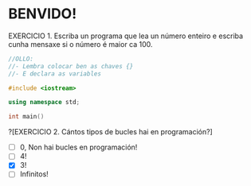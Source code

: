 # BENVIDO!

EXERCICIO 1. Escriba un programa que lea un número enteiro e escriba cunha mensaxe si o número é maior ca 100. 

```C++ runnable
//OLLO:
//- Lembra colocar ben as chaves {}
//- E declara as variables

#include <iostream>

using namespace std;

int main() 
```

?[EXERCICIO 2. Cántos tipos de bucles hai en programación?]
-[ ] 0, Non hai bucles en programación!
-[ ] 4!
-[x] 3!
-[ ] Infinitos!
